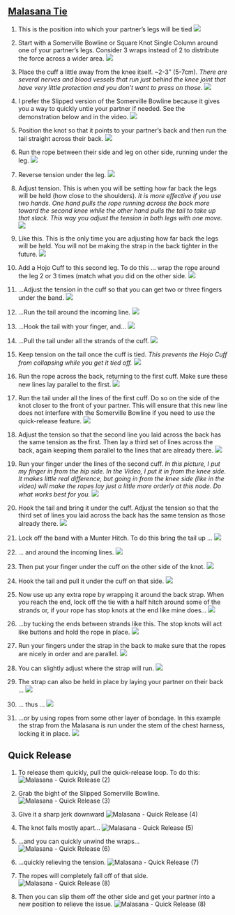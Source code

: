 ## [Malasana Tie](https://www.theduchy.com/malasana)

1. This is the position into which your partner’s legs will be tied
![](assets/Malasana-1.jpg)

2. Start with a Somerville Bowline or Square Knot Single Column around one of your partner’s legs. Consider 3 wraps instead of 2 to distribute the force across a wider area.
![](assets/Malasana-2.jpg)

3. Place the cuff a little away from the knee itself. ~2-3” (5-7cm).
_There are several nerves and blood vessels that run just behind the knee joint that have very little protection and you don’t want to press on those._
![](assets/Malasana-3.jpg)

4. I prefer the Slipped version of the Somerville Bowline because it gives you a way to quickly untie your partner if needed. See the demonstration below and in the video.
![](assets/Malasana-4.jpg)

5. Position the knot so that it points to your partner’s back and then run the tail straight across their back.
![](assets/Malasana-5.jpg)

6. Run the rope between their side and leg on other side, running under the leg.
![](assets/Malasana-6.jpg)

7. Reverse tension under the leg.
![](assets/Malasana-7.jpg)

8. Adjust tension. This is when you will be setting how far back the legs will be held (how close to the shoulders).
_It is more effective if you use two hands. One hand pulls the rope running across the back more toward the second knee while the other hand pulls the tail to take up that slack. This way you adjust the tension in both legs with one move._
![](assets/Malasana-8.jpg)

9. Like this. This is the only time you are adjusting how far back the legs will be held. You will not be making the strap in the back tighter in the future.
![](assets/Malasana-9.jpg)

10. Add a Hojo Cuff to this second leg. To do this … wrap the rope around the leg 2 or 3 times (match what you did on the other side.
![](assets/Malasana-10.jpg)

11. …Adjust the tension in the cuff so that you can get two or three fingers under the band.
![](assets/Malasana-11.jpg)

12. …Run the tail around the incoming line.
![](assets/Malasana-12.jpg)

13. …Hook the tail with your finger, and…
![](assets/Malasana-13.jpg)

14. …Pull the tail under all the strands of the cuff.
![](assets/Malasana-14.jpg)

15. Keep tension on the tail once the cuff is tied.
_This prevents the Hojo Cuff from collapsing while you get it tied off._
![](assets/Malasana-15.jpg)

16. Run the rope across the back, returning to the first cuff. Make sure these new lines lay parallel to the first.
![](assets/Malasana-16.jpg)

17. Run the tail under all the lines of the first cuff. Do so on the side of the knot closer to the front of your partner. This will ensure that this new line does not interfere with the Somerville Bowline if you need to use the quick-release feature.
![](assets/Malasana-17.jpg)

18. Adjust the tension so that the second line you laid across the back has the same tension as the first. Then lay a third set of lines across the back, again keeping them parallel to the lines that are already there.
![](assets/Malasana-18.jpg)

19. Run your finger under the lines of the second cuff.
_In this picture, I put my finger in from the hip side. In the Video, I put it in from the knee side. It makes little real difference, but going in from the knee side (like in the video) will make the ropes lay just a little more orderly at this node. Do what works best for you._
![](assets/Malasana-19.jpg)

20. Hook the tail and bring it under the cuff. Adjust the tension so that the third set of lines you laid across the back has the same tension as those already there.
![](assets/Malasana-20.jpg)

21. Lock off the band with a Munter Hitch. To do this bring the tail up …
![](assets/Malasana-21.jpg)

22. … and around the incoming lines.
![](assets/Malasana-22.jpg)

23. Then put your finger under the cuff on the other side of the knot.
![](assets/Malasana-23.jpg)

24. Hook the tail and pull it under the cuff on that side.
![](assets/Malasana-24.jpg)

25. Now use up any extra rope by wrapping it around the back strap. When you reach the end, lock off the tie with a half hitch around some of the strands or, if your rope has stop knots at the end like mine does…
![](assets/Malasana-25.jpg)

26. …by tucking the ends between strands like this. The stop knots will act like buttons and hold the rope in place.
![](assets/Malasana-26.jpg)

27. Run your fingers under the strap in the back to make sure that the ropes are nicely in order and are parallel.
![](assets/Malasana-27.jpg)

28. You can slightly adjust where the strap will run.
![](assets/Malasana-28.jpg)

29. The strap can also be held in place by laying your partner on their back …
![](assets/On-the-Back-2.jpg)

30. … thus …
![](assets/On-the-Back-5.jpg)

31. …or by using ropes from some other layer of bondage. In this example the strap from the Malasana is run under the stem of the chest harness, locking it in place.
![](assets/With-Harness-8.jpg)

## Quick Release 

1.	To release them quickly, pull the quick-release loop.  To do this:
![Malasana - Quick Release (2)](Malasana-Quick-Release-1.jpg)

2.	Grab the bight of the Slipped Somerville Bowline.
![Malasana - Quick Release (3)](Malasana-Quick-Release-2.jpg)

3.	Give it a sharp jerk downward
![Malasana - Quick Release (4)](Malasana-Quick-Release-3.jpg)

4.	The knot falls mostly apart…
![Malasana - Quick Release (5)](Malasana-Quick-Release-4.jpg)

5.	…and you can quickly unwind the wraps…
![Malasana - Quick Release (6)](Malasana-Quick-Release-5.jpg)

6.	…quickly relieving the tension.
![Malasana - Quick Release (7)](Malasana-Quick-Release-6.jpg)

7.	The ropes will completely fall off of that side.
![Malasana - Quick Release (8)](Malasana-Quick-Release-7.jpg)

8.	Then you can slip them off the other side and get your partner into a new position to relieve the issue.
![Malasana - Quick Release (8)](Malasana-Quick-Release-8.jpg)

